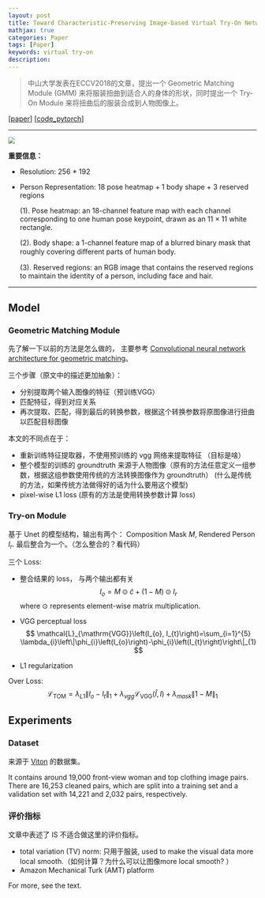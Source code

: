 ```yaml
---
layout: post
title: Toward Characteristic-Preserving Image-based Virtual Try-On Network
mathjax: true
categories: Paper
tags: [Paper]
keywords: virtual try-on
description: 
---
```


> 中山大学发表在ECCV2018的文章，提出一个 Geometric Matching Module (GMM) 来将服装扭曲到适合人的身体的形状，同时提出一个 Try-On Module 来将扭曲后的服装合成到人物图像上。

 [[paper](http://openaccess.thecvf.com/content_ECCV_2018/papers/Bochao_Wang_Toward_Characteristic-Preserving_Image-based_ECCV_2018_paper.pdf)] [[code_pytorch](https://github.com/sergeywong/cp-vton)] 

---

<img src="https://raw.githubusercontent.com/huangtao36/huangtao36.github.io/master/_posts/2019-11-17-CP-VTON/model.png" style="zoom:80%" />

**重要信息：**

- Resolution: 256 * 192
- Person Representation: 18 pose heatmap + 1 body shape + 3 reserved regions
  
  (1). Pose heatmap: an 18-channel feature map with each channel corresponding to one human pose keypoint, drawn as an 11 × 11 white rectangle.
  
  (2). Body shape: a 1-channel feature map of a blurred binary mask that roughly covering diﬀerent parts of human body.
  
  (3). Reserved regions: an RGB image that contains the reserved regions to maintain the identity of a person, including face and hair.

---

## Model

### Geometric Matching  Module

先了解一下以前的方法是怎么做的， 主要参考 [Convolutional neural network architecture for
geometric matching](https://arxiv.org/pdf/1703.05593.pdf)。

三个步骤（原文中的描述更加抽象）：

- 分别提取两个输入图像的特征（预训练VGG）
- 匹配特征，得到对应关系
- 再次提取、匹配，得到最后的转换参数，根据这个转换参数将原图像进行扭曲以匹配目标图像



本文的不同点在于：

- 重新训练特征提取器，不使用预训练的 vgg 网络来提取特征 （目标是啥）
- 整个模型的训练的 groundtruth 来源于人物图像（原有的方法任意定义一组参数，根据这组参数使用传统的方法转换图像作为 groundtruth） (什么是传统的方法，如果传统方法做得好的话为什么要用这个模型)
- pixel-wise L1 loss (原有的方法是使用转换参数计算 loss)



### Try-on Module

基于 Unet 的模型结构，输出有两个： Composition Mask $M$, Rendered Person $I_r$. 最后整合为一个。（怎么整合的？看代码）

三个 Loss:

- 整合结果的 loss， 与两个输出都有关  
  $$
  I_{o}=M \odot \hat{c}+(1-M) \odot I_{r}
  $$
  where $\odot$ represents element-wise matrix multiplication.  

- VGG perceptual loss  
  $$
  \mathcal{L}_{\mathrm{VGG}}\left(I_{o}, I_{t}\right)=\sum_{i=1}^{5} \lambda_{i}\left\|\phi_{i}\left(I_{o}\right)-\phi_{i}\left(I_{t}\right)\right\|_{1}
  $$

- L1 regularization  



Over Loss:  
$$
\mathcal{L}_{\mathrm{TOM}}=\lambda_{L 1}\left\|I_{o}-I_{t}\right\|_{1}+\lambda_{v g g} \mathcal{L}_{\mathrm{VGG}}(\hat{I}, I)+\lambda_{m a s k}\|1-M\|_{1}
$$


## Experiments

### Dataset  

来源于 [Viton]( http://openaccess.thecvf.com/content_cvpr_2018/papers/Han_VITON_An_Image-Based_CVPR_2018_paper.pdf ) 的数据集。  

It contains around 19,000 front-view woman and top clothing image pairs. There are 16,253 cleaned pairs, which are split into a training set and a validation set with 14,221 and 2,032 pairs, respectively.



### 评价指标

文章中表述了 IS 不适合做这里的评价指标。  

- total variation (TV) norm: 只用于服装, used to make the visual data more local smooth.（如何计算？为什么可以让图像more local smooth? ）  
- Amazon Mechanical Turk (AMT) platform  



For more, see the text.  